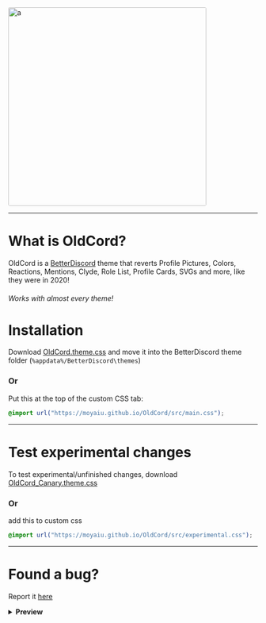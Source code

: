<img src="https://cdn.discordapp.com/attachments/852275565654442006/881814040874221578/image1.jpg" alt="a" style="border-radius: 3px" height="400" >

---

# What is OldCord?

OldCord is a [BetterDiscord](https://betterdiscord.app " ") theme that reverts Profile Pictures, Colors, Reactions, Mentions, Clyde, Role List, Profile Cards, SVGs and more, like they were in 2020!

###### _Works with almost every theme!_

# Installation

Download [OldCord.theme.css](https://github.com/moyaiu/OldCord/blob/main/OldCord.theme.css " ") and move it into the BetterDiscord theme folder (`%appdata%/BetterDiscord\themes`)

### Or

Put this at the top of the custom CSS tab:

```css
@import url("https://moyaiu.github.io/OldCord/src/main.css");
```

---

# Test experimental changes

To test experimental/unfinished changes, download [OldCord_Canary.theme.css](https://github.com/moyaiu/OldCord/blob/main/OldCord_Canary.theme.css)

### Or

add this to custom css

```css
@import url("https://moyaiu.github.io/OldCord/src/experimental.css");
```

---

# Found a bug?

Report it [here](https://github.com/moyaiu/OldCord/issues/new/choose)

<details>
<summary><strong>Preview</strong></summary>

# Preview

### Profile Card

<img src="https://cdn.discordapp.com/attachments/827938615958831134/891988529792577536/unknown.png" alt="a" style="border-radius: 3px" >

#### With custom status

<img src="https://cdn.discordapp.com/attachments/827938615958831134/891988944978313246/unknown.png">

_Note: only color banners are invisible_

### Profile Info

<img src="https://cdn.discordapp.com/attachments/827938615958831134/881480343255937024/unknown.png" alt="a" style="border-radius: 3px" >

### Home and Wordmark

<img src="https://cdn.discordapp.com/attachments/827938615958831134/881480610663772160/unknown.png" alt="a" style="border-radius: 3px" >

### Reactions and Pings

<img src="https://cdn.discordapp.com/attachments/827938615958831134/891988048508756009/unknown.png" alt="a" style="border-radius: 3px" >

### Blurple Buttons

<img src="https://cdn.discordapp.com/attachments/827938615958831134/881481868787216424/unknown.png" alt="a" style="border-radius: 3px" >

### On Switch

<img src="https://cdn.discordapp.com/attachments/827938615958831134/881482227802841138/unknown.png" alt="a" style="border-radius: 3px" >

</details>
